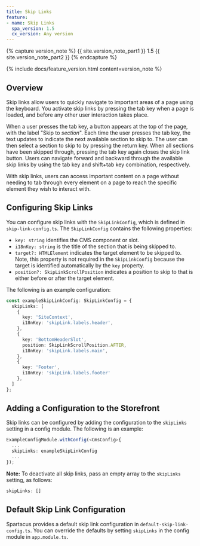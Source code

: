 ```yaml
---
title: Skip Links
feature:
- name: Skip Links
  spa_version: 1.5
  cx_version: Any version
---
```


{% capture version_note %}
{{ site.version_note_part1 }} 1.5 {{ site.version_note_part2 }}
{% endcapture %}

{% include docs/feature_version.html content=version_note %}

## Overview

Skip links allow users to quickly navigate to important areas of a page using the keyboard. You activate skip links by pressing the tab key when a page is loaded, and before any other user interaction takes place.

When a user presses the tab key, a button appears at the top of the page, with the label "Skip to _section_". Each time the user presses the tab key, the text updates to indicate the next available section to skip to. The user can then select a section to skip to by pressing the return key. When all sections have been skipped through, pressing the tab key again closes the skip link button. Users can navigate forward and backward through the available skip links by using the tab key and shift+tab key combination, respectively.

With skip links, users can access important content on a page without needing to tab through every element on a page to reach the specific element they wish to interact with.

## Configuring Skip Links

You can configure skip links with the `SkipLinkConfig`, which is defined in `skip-link-config.ts`. The `SkipLinkConfig` contains the following properties:

- `key: string` identifies the CMS component or slot.
- `i18nKey: string` is the title of the section that is being skipped to.
- `target?: HTMLElement` indicates the target element to be skipped to. Note, this property is not required in the `SkipLinkConfig` because the target is identified automatically by the `key` property.
- `position?: SkipLinkScrollPosition` indicates a position to skip to that is either before or after the target element.

The following is an example configuration:

```ts
const exampleSkipLinkConfig: SkipLinkConfig = {
  skipLinks: [
    {
      key: 'SiteContext',
      i18nKey: 'skipLink.labels.header',
    },
    {
      key: 'BottomHeaderSlot',
      position: SkipLinkScrollPosition.AFTER,
      i18nKey: 'skipLink.labels.main',
    },
    { 
      key: 'Footer',
      i18nKey: 'skipLink.labels.footer'
    },
  ]
};
```

## Adding a Configuration to the Storefront

Skip links can be configured by adding the configuration to the `skipLinks` setting in a config module. The following is an example:

```ts
ExampleConfigModule.withConfig(<CmsConfig>{
  ...
  skipLinks: exampleSkipLinkConfig
  ...
});
```

**Note:** To deactivate all skip links, pass an empty array to the `skipLinks` setting, as follows:

```ts
skipLinks: []
```

## Default Skip Link Configuration

Spartacus provides a default skip link configuration in `default-skip-link-config.ts`. You can override the defaults by setting `skipLinks` in the config module in `app.module.ts`.
